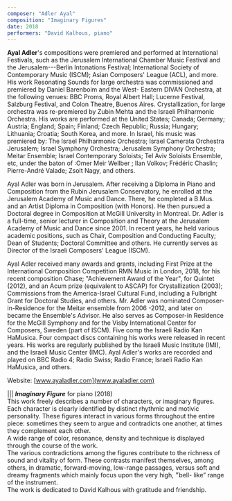 ```yaml
---
composer: "Adler Ayal"
composition: "Imaginary Figures"
date: 2018
performers: "David Kalhous, piano"
---
```

**Ayal Adler**'s compositions were premiered and performed at International Festivals, such as the Jerusalem International Chamber Music Festival and the Jerusalem---Berlin Intonations Festival; International Society of Contemporary Music (ISCM); Asian Composers' League (ACL), and more. His work Resonating Sounds for large orchestra was commissioned and premiered by Daniel Barenboim and the West- Eastern DIVAN Orchestra, at the following venues:  BBC Proms, Royal Albert Hall; Lucerne Festival, Salzburg Festival, and Colon Theatre, Buenos Aires. Crystallization, for large orchestra was re-premiered by Zubin Mehta and the Israeli Philharmonic Orchestra. His works are performed at the United States; Canada; Germany; Austria; England; Spain; Finland; Czech Republic; Russia; Hungary; Lithuania; Croatia; South Korea, and more.  In Israel, his music was premiered by: The Israel Philharmonic Orchestra; Israel Camerata Orchestra Jerusalem; Israel Symphony Orchestra; Jerusalem Symphony Orchestra; Meitar Ensemble; Israel Contemporary Soloists; Tel Aviv Soloists Ensemble, etc, under the baton of :Omer Meir Wellber ; Ilan Volkov; Frédéric Chaslin; Pierre-André Valade; Zsolt Nagy, and others. 

Ayal Adler was born in Jerusalem. After receiving a Diploma in Piano and Composition from the Rubin Jerusalem Conservatory, he enrolled at the Jerusalem Academy of Music and Dance. There, he completed a B.Mus. and an Artist Diploma in Composition (with Honors). He then pursued a Doctoral degree in Composition at McGill University in Montreal.  Dr. Adler is a full-time, senior lecturer in Composition and Theory at the Jerusalem Academy of Music and Dance since 2001. In recent years, he held various academic positions, such as Chair, Composition and Conducting Faculty; Dean of Students; Doctoral Committee and others.  He currently serves as Director of the Israeli Composers' League (ISCM).  

Ayal Adler received many awards and grants, including First Prize at the International Composition Competition RMN Music in London, 2018, for his recent composition Chase;  "Achievement Award of the Year", for Quintet (2012), and an Acum prize (equivalent to ASCAP)  for Crystallization (2003); Commissions from the America-Israel Cultural Fund, including a Fulbright Grant for Doctoral Studies, and others.  Mr. Adler was nominated Composer-in-Residence for the Meitar ensemble from 2006 -2012, and later on became the Ensemble's Advisor. He also serves as Composer-in Residence for the McGill Symphony and for the Visby International Center for Composers, Sweden (part of ISCM). Five comp the Israeli Radio Kan HaMusica. Four compact discs containing his works were released in recent years. His works are regularly published by the Israeli Music Institute (IMI), and the Israeli Music Center (IMC).   Ayal Adler's works are recorded and played on BBC Radio 4; Radio Swiss; Radio France; Israeli Radio Kan HaMusica, and others.

Website: [www.ayaladler.com](www.ayaladler.com)
 



|||
_**Imaginary Figure**_ for piano (2018)  
This work freely describes a number of characters, or imaginary figures. Each character is clearly identified by distinct rhythmic and motivic personality. These figures interact in various forms throughout the entire piece: sometimes they seem to argue and contradicts one another, at times they complement each other.  
A wide range of color, resonance, density and technique is displayed through the course of the work.  
The various contradictions among the figures contribute to the richness of sound and vitality of form. These contrasts manifest themselves, among others, in dramatic, forward-moving, low-range passages, versus soft and dreamy fragments which mainly focus upon the very high, ״bell- like” range of the instrument.  
The work is dedicated to David Kalhous with gratitude and friendship.